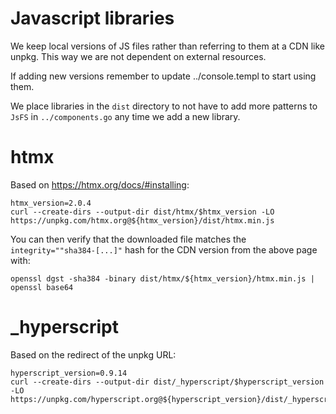 # Javascript libraries
We keep local versions of JS files rather than referring to them at a CDN like
unpkg. This way we are not dependent on external resources.

If adding new versions remember to update ../console.templ to start using them.

We place libraries in the `dist` directory to not have to add more patterns to
`JsFS` in `../components.go` any time we add a new library.

# htmx
Based on https://htmx.org/docs/#installing:
```
htmx_version=2.0.4
curl --create-dirs --output-dir dist/htmx/$htmx_version -LO https://unpkg.com/htmx.org@${htmx_version}/dist/htmx.min.js
```

You can then verify that the downloaded file matches the `integrity=""sha384-[...]"`
hash for the CDN version from the above page with:
```
openssl dgst -sha384 -binary dist/htmx/${htmx_version}/htmx.min.js | openssl base64
```

# _hyperscript
Based on the redirect of the unpkg URL:
```
hyperscript_version=0.9.14
curl --create-dirs --output-dir dist/_hyperscript/$hyperscript_version -LO https://unpkg.com/hyperscript.org@${hyperscript_version}/dist/_hyperscript.min.js
```
